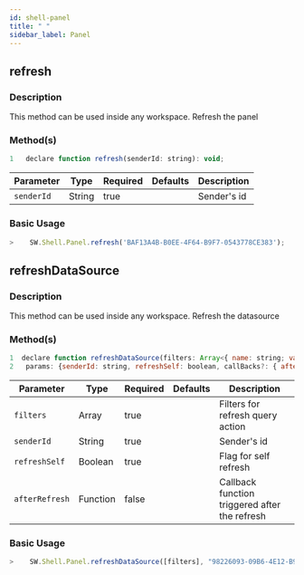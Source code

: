 ```yaml
---
id: shell-panel
title: " "
sidebar_label: Panel
---
```


## refresh

<h3>Description</h3>

This method can be used inside any workspace. Refresh the panel

<h3>Method(s)</h3>

```javascript
1   declare function refresh(senderId: string): void;
```
<table className="custom-table">
    <thead>
        <tr>
            <th>Parameter</th>
            <th>Type</th>
            <th>Required</th>
            <th>Defaults</th>
            <th>Description</th>
        </tr>
    </thead>
    <tbody>
        <tr className="selected">
            <td><code>senderId</code></td>
            <td>String</td>
            <td>true</td>
            <td></td>
            <td>Sender's id</td>
        </tr>
    </tbody>
</table>


<h3>Basic Usage</h3>

```javascript
>    SW.Shell.Panel.refresh('BAF13A4B-B0EE-4F64-B9F7-0543778CE383');
```


## refreshDataSource

<h3>Description</h3>

This method can be used inside any workspace. Refresh the datasource

<h3>Method(s)</h3>

```javascript
1  declare function refreshDataSource(filters: Array<{ name: string; value: string }>, 
2   params: {senderId: string, refreshSelf: boolean, callBacks?: { afterRefresh: Function }}): void;

```

<table className="custom-table">
    <thead>
        <tr>
            <th>Parameter</th>
            <th>Type</th>
            <th>Required</th>
            <th>Defaults</th>
            <th>Description</th>
        </tr>
    </thead>
    <tbody>
        <tr className="selected">
            <td><code>filters</code></td>
            <td>Array</td>
            <td>true</td>
            <td></td>
            <td>Filters for refresh query action</td>
        </tr>
        <tr className="selected">
            <td><code>senderId</code></td>
            <td>String</td>
            <td>true</td>
            <td></td>
            <td>Sender's id</td>
        </tr>
        <tr className="selected">
            <td><code>refreshSelf</code></td>
            <td>Boolean</td>
            <td>true</td>
            <td></td>
            <td>Flag for self refresh</td>
        </tr>
        <tr className="selected">
            <td><code>afterRefresh</code></td>
            <td>Function</td>
            <td>false</td>
            <td></td>
            <td>Callback function triggered after the refresh</td>
        </tr>
    </tbody>
</table>

<h3>Basic Usage</h3>

```javascript
>    SW.Shell.Panel.refreshDataSource([filters], "98226093-09B6-4E12-B9C6-2AEED2963C31");
```